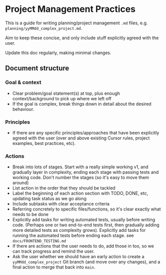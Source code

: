 # Project Management Practices

This is a guide for writing planning/project management `.md` files, e.g. `planning/yyMMdd_complex_project.md`.

Aim to keep these concise, and only include stuff explicitly agreed with the user.

Update this doc regularly, making minimal changes.


## Document structure

### Goal & context

- Clear problem/goal statement(s) at top, plus enough context/background to pick up where we left off
- If the goal is complex, break things down in detail about the desired behaviour.

### Principles

- If there are any specific principles/approaches that have been explicitly agreed with the user (over and above existing Cursor rules, project examples, best practices, etc).

### Actions

- Break into lots of stages. Start with a really simple working v1, and gradually layer in complexity, ending each stage with passing tests and working code. Don't number the stages (so it's easy to move them around)
- List action in the order that they should be tackled
- Label the beginning of each action section with TODO, DONE, etc, updating task status as we go along
- Include subtasks with clear acceptance criteria
- Referring concretely to specific files/functions, so it's clear exactly what needs to be done
- Explicitly add tasks for writing automated tests, usually before writing code. (Perhaps one or two end-to-end tests first, then gradually adding more detailed tests as complexity grows). Explicitly add tasks for running the automated tests before ending each stage. see `docs/FRONTEND_TESTING.md`
- If there are actions that the user needs to do, add those in too, so we can track progress and remind the user.
- Ask the user whether we should have an early action to create a `yyMMdd_complex_project` Git branch (and move over any changes), and a final action to merge that back into `main`.

